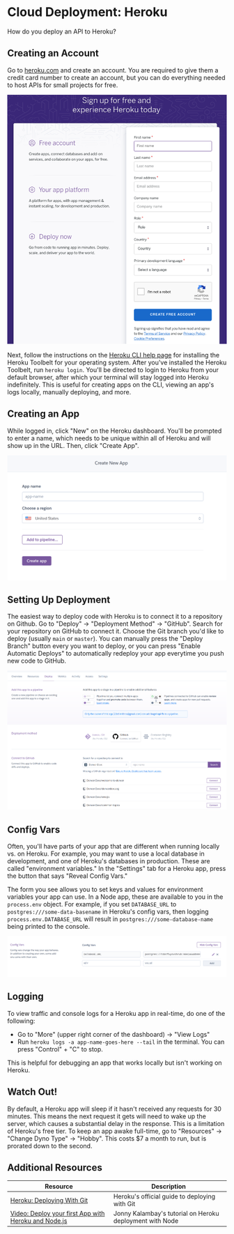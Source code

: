 # Cloud Deployment: Heroku

How do you deploy an API to Heroku?

## Creating an Account

Go to [heroku.com](https://heroku.com) and create an account. You are required to give them a credit card number to create an account, but you can do everything needed to host APIs for small projects for free.

![Heroku login](assets/heroku.png)

Next, follow the instructions on the [Heroku CLI help page](https://devcenter.heroku.com/articles/heroku-cli#download-and-install) for installing the Heroku Toolbelt for your operating system. After you've installed the Heroku Toolbelt, run `heroku login`. You'll be directed to login to Heroku from your default browser, after which your terminal will stay logged into Heroku indefinitely. This is useful for creating apps on the CLI, viewing an app's logs locally, manually deploying, and more.

## Creating an App

While logged in, click "New" on the Heroku dashboard. You'll be prompted to enter a name, which needs to be unique within all of Heroku and will show up in the URL. Then, click "Create App".

![Heroku app creation](assets/heroku-2.png)

## Setting Up Deployment

The easiest way to deploy code with Heroku is to connect it to a repository on Github. Go to "Deploy" -> "Deployment Method" -> "GitHub". Search for your repository on GitHub to connect it. Choose the Git branch you'd like to deploy (usually `main` or `master`). You can manually press the "Deploy Branch" button every you want to deploy, or you can press "Enable Automatic Deploys" to automatically redeploy your app everytime you push new code to GitHub.

![Heroku app creation](assets/heroku-3.png)

## Config Vars

Often, you'll have parts of your app that are different when running locally vs. on Heroku. For example, you may want to use a local database in development, and one of Heroku's databases in production. These are called "environment variables." In the "Settings" tab for a Heroku app, press the button that says "Reveal Config Vars."

The form you see allows you to set keys and values for environment variables your app can use. In a Node app, these are available to you in the `process.env` object. For example, if you set `DATABASE_URL` to `postgres:///some-data-basename` in Heroku's config vars, then logging `process.env.DATABASE_URL` will result in `postgres:///some-database-name` being printed to the console.

![Heroku app creation](assets/heroku-4.png)

## Logging

To view traffic and console logs for a Heroku app in real-time, do one of the following:

* Go to "More" (upper right corner of the dashboard) -> "View Logs"
* Run `heroku logs -a app-name-goes-here --tail` in the terminal. You can press "Control" + "C" to stop.

This is helpful for debugging an app that works locally but isn't working on Heroku.

## Watch Out!

By default, a Heroku app will sleep if it hasn't received any requests for 30 minutes. This means the next request it gets will need to wake up the server, which causes a substantial delay in the response. This is a limitation of Heroku's free tier. To keep an app awake full-time, go to "Resources" -> "Change Dyno Type" -> "Hobby". This costs $7 a month to run, but is prorated down to the second.

## Additional Resources

| Resource | Description |
| --- | --- |
| [Heroku: Deploying With Git](https://devcenter.heroku.com/articles/git) | Heroku's official guide to deploying with Git |
| [Video: Deploy your first App with Heroku and Node.js](https://www.youtube.com/watch?v=MxfxiR8TVNU) | Jonny Kalambay's tutorial on Heroku deployment with Node |
